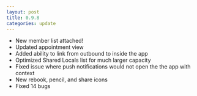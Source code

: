 ```yaml
---
layout: post
title: 0.9.8
categories: update
---
```


- New member list attached!
- Updated appointment view
- Added ability to link from outbound to inside the app
- Optimized Shared Locals list for much larger capacity 
- Fixed issue where push notifications would not open the the app with context
- New rebook, pencil, and share icons
- Fixed 14 bugs
